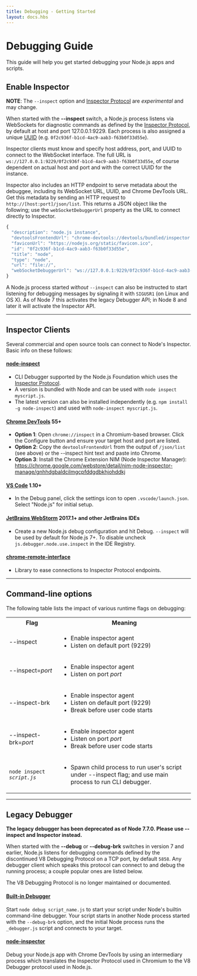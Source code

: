 ```yaml
---
title: Debugging - Getting Started
layout: docs.hbs
---
```


# Debugging Guide

This guide will help you get started debugging your Node.js apps and scripts.

## Enable Inspector

**NOTE**: The `--inspect` option and [Inspector Protocol][] are _experimental_ and may change.

When started with the **--inspect** switch, a Node.js process listens via WebSockets
for diagnostic commands as defined by the [Inspector Protocol][],
by default at host and port 127.0.0.1:9229. Each process is also assigned a
unique [UUID][] (e.g. `0f2c936f-b1cd-4ac9-aab3-f63b0f33d55e`).

Inspector clients must know and specify host address, port, and UUID to connect
to the WebSocket interface. The full URL is
`ws://127.0.0.1:9229/0f2c936f-b1cd-4ac9-aab3-f63b0f33d55e`, of course dependent
on actual host and port and with the correct UUID for the instance.

Inspector also includes an HTTP endpoint to serve metadata about the debuggee,
including its WebSocket URL, UUID, and Chrome DevTools URL. Get this metadata
by sending an HTTP request to `http://[host:port]/json/list`.  This returns a
JSON object like the following; use the `webSocketDebuggerUrl` property as the
URL to connect directly to Inspector.

```javascript
{
  "description": "node.js instance",
  "devtoolsFrontendUrl": "chrome-devtools://devtools/bundled/inspector.html?experiments=true&v8only=true&ws=127.0.0.1:9229/0f2c936f-b1cd-4ac9-aab3-f63b0f33d55e",
  "faviconUrl": "https://nodejs.org/static/favicon.ico",
  "id": "0f2c936f-b1cd-4ac9-aab3-f63b0f33d55e",
  "title": "node",
  "type": "node",
  "url": "file://",
  "webSocketDebuggerUrl": "ws://127.0.0.1:9229/0f2c936f-b1cd-4ac9-aab3-f63b0f33d55e"
}
```

A Node.js process started *without* `--inspect` can also be instructed to start
listening for debugging messages by signaling it with `SIGUSR1` (on Linux and
OS X). As of Node 7 this activates the legacy Debugger API; in Node 8 and later
it will activate the Inspector API.

---

## Inspector Clients

Several commercial and open source tools can connect to Node's Inspector. Basic
info on these follows:

#### [node-inspect](https://github.com/nodejs/node-inspect)

* CLI Debugger supported by the Node.js Foundation which uses the [Inspector Protocol][].
* A version is bundled with Node and can be used with `node inspect myscript.js`.
* The latest version can also be installed independently (e.g. `npm install -g node-inspect`)
  and used with `node-inspect myscript.js`.

#### [Chrome DevTools](https://github.com/ChromeDevTools/devtools-frontend) 55+

* **Option 1**: Open `chrome://inspect` in a Chromium-based
  browser. Click the Configure button and ensure your target host and port
  are listed.
* **Option 2**: Copy the `devtoolsFrontendUrl` from the output of `/json/list`
  (see above) or the --inspect hint text and paste into Chrome.
* **Option 3**: Install the Chrome Extension NIM (Node Inspector Manager):
  https://chrome.google.com/webstore/detail/nim-node-inspector-manage/gnhhdgbaldcilmgcpfddgdbkhjohddkj

#### [VS Code](https://github.com/microsoft/vscode) 1.10+

* In the Debug panel, click the settings icon to open `.vscode/launch.json`.
  Select "Node.js" for initial setup.

#### [JetBrains WebStorm](https://www.jetbrains.com/webstorm/) 2017.1+ and other JetBrains IDEs

* Create a new Node.js debug configuration and hit Debug. `--inspect` will be used
  by default for Node.js 7+. To disable uncheck `js.debugger.node.use.inspect` in
  the IDE Registry.

#### [chrome-remote-interface](https://github.com/cyrus-and/chrome-remote-interface)

* Library to ease connections to Inspector Protocol endpoints.

---

## Command-line options

The following table lists the impact of various runtime flags on debugging:

<table cellpadding=0 cellspacing=0>
  <tr><th>Flag</th><th>Meaning</th></tr>
  <tr>
    <td>--inspect</td>
    <td>
      <ul>
        <li>Enable inspector agent</li>
        <li>Listen on default port (9229)</li>
      </ul>
    </td>
  </tr>
  <tr>
    <td>--inspect=<i>port</i></td>
    <td>
      <ul>
        <li>Enable inspector agent</li>
        <li>Listen on port <i>port</i></li>
      </ul>
    </td>
  </tr>
  <tr>
    <td>--inspect-brk</td>
    <td>
      <ul>
        <li>Enable inspector agent</li>
        <li>Listen on default port (9229)</li>
        <li>Break before user code starts</li>
      </ul>
    </td>
  </tr>
  <tr>
    <td>--inspect-brk=<i>port</i></td>
    <td>
      <ul>
        <li>Enable inspector agent</li>
        <li>Listen on port <i>port</i></li>
        <li>Break before user code starts</li>
      </ul>
    </td>
  </tr>
  <tr>
    <td><code>node inspect <i>script.js</i></code></td>
    <td>
      <ul>
        <li>Spawn child process to run user's script under --inspect flag;
            and use main process to run CLI debugger.</li>
      </ul>
    </td>
  </tr>
</table>

---

## Legacy Debugger

**The legacy debugger has been deprecated as of Node 7.7.0. Please use --inspect
and Inspector instead.**

When started with the **--debug** or **--debug-brk** switches in version 7 and
earlier, Node.js listens for debugging commands defined by the discontinued
V8 Debugging Protocol on a TCP port, by default `5858`. Any debugger client
which speaks this protocol can connect to and debug the running process; a
couple popular ones are listed below.

The V8 Debugging Protocol is no longer maintained or documented.

#### [Built-in Debugger](https://github.com/nodejs/node/blob/master/lib/_debugger.js)

Start `node debug script_name.js` to start your script under Node's builtin
command-line debugger. Your script starts in another Node process started with
the `--debug-brk` option, and the initial Node process runs the `_debugger.js`
script and connects to your target.

#### [node-inspector](https://github.com/node-inspector/node-inspector)

Debug your Node.js app with Chrome DevTools by using an intermediary process
which translates the Inspector Protocol used in Chromium to the V8 Debugger
protocol used in Node.js.

<!-- refs -->

[Inspector Protocol]: https://chromedevtools.github.io/debugger-protocol-viewer/v8/
[UUID]: https://tools.ietf.org/html/rfc4122
